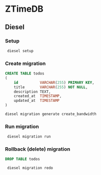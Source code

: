 # ZTimeDB

## Diesel

### Setup

```bash
 diesel setup
```

### Create migration

```sql
CREATE TABLE todos
(
    id          VARCHAR(255) PRIMARY KEY,
    title       VARCHAR(255) NOT NULL,
    description TEXT,
    created_at  TIMESTAMP,
    updated_at  TIMESTAMP
)
```

```bash
diesel migration generate create_bandwidth
```

### Run migration

```bash
 diesel migration run
```

### Rollback (delete) migration

```sql
DROP TABLE todos
```

```bash
 diesel migration redo
```
